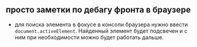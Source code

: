 ## просто заметки по дебагу фронта в браузере

- для поиска элемента в фокусе в консоли браузера нужно ввести `document.activeElement`. Найденный элемент будет подсвечен и с ним при необходимости можно будет работать дальше.